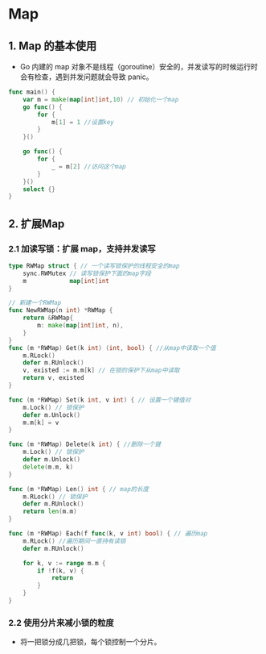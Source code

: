 # Map

## 1. Map 的基本使用
* Go 内建的 map 对象不是线程（goroutine）安全的，并发读写的时候运行时会有检查，遇到并发问题就会导致 panic。

```go
func main() {
    var m = make(map[int]int,10) // 初始化一个map
    go func() {
        for {
            m[1] = 1 //设置key
        }
    }()

    go func() {
        for {
            _ = m[2] //访问这个map
        }
    }()
    select {}
}
```

## 2. 扩展Map

### 2.1 加读写锁：扩展 map，支持并发读写

```go
type RWMap struct { // 一个读写锁保护的线程安全的map
	sync.RWMutex // 读写锁保护下面的map字段
	m            map[int]int
}

// 新建一个RWMap
func NewRWMap(n int) *RWMap {
	return &RWMap{
		m: make(map[int]int, n),
	}
}
func (m *RWMap) Get(k int) (int, bool) { //从map中读取一个值
	m.RLock()
	defer m.RUnlock()
	v, existed := m.m[k] // 在锁的保护下从map中读取
	return v, existed
}

func (m *RWMap) Set(k int, v int) { // 设置一个键值对
	m.Lock() // 锁保护
	defer m.Unlock()
	m.m[k] = v
}

func (m *RWMap) Delete(k int) { //删除一个键
	m.Lock() // 锁保护
	defer m.Unlock()
	delete(m.m, k)
}

func (m *RWMap) Len() int { // map的长度
	m.RLock() // 锁保护
	defer m.RUnlock()
	return len(m.m)
}

func (m *RWMap) Each(f func(k, v int) bool) { // 遍历map
	m.RLock() //遍历期间一直持有读锁
	defer m.RUnlock()

	for k, v := range m.m {
		if !f(k, v) {
			return
		}
	}
}
```

### 2.2  使用分片来减小锁的粒度
* 将一把锁分成几把锁，每个锁控制一个分片。



